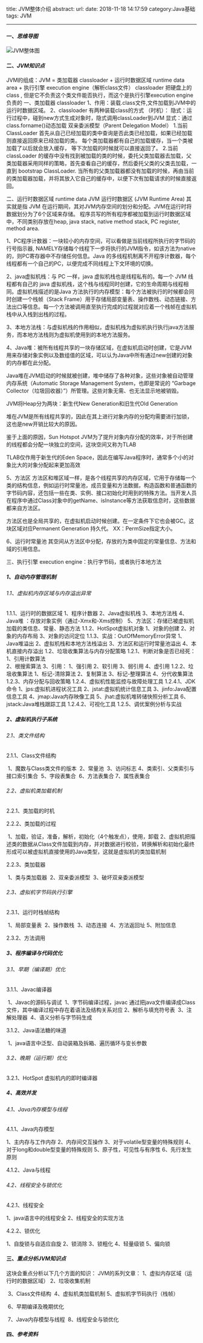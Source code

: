 

title: JVM整体介绍
abstract: 
url: 
date: 2018-11-18 14:17:59
category:Java基础
tags: JVM

---

#### 一、*思维导图*

![JVM整体图](https://note-img1.oss-cn-shenzhen.aliyuncs.com/img/JVM.xmind.png)

#### 二、*JVM知识点*
JVM的组成：JVM = 类加载器 classloader  + 运行时数据区域 runtime data area + 执行引擎 execution engine（解析class文件）
classloader 把硬盘上的class , 但是它不负责这个类文件能否执行，而这个是执行引擎execution engine 负责的
一、类加载器 classloader
	1、作用：装载.class文件,文件加载到JVM中的运行时数据区域。
	2、classloader 有两种装载class的方式 （时机）：
		隐式：运行过程中，碰到new方式生成对象时，隐式调用classLoader到JVM
		显式：通过class.forname()动态加载
	双亲委派模型（Parent Delegation Model）
		1.当前 ClassLoader 首先从自己已经加载的类中查询是否此类已经加载，如果已经加载则直接返回原来已经加载的类。
		每个类加载器都有自己的加载缓存，当一个类被加载了以后就会放入缓存，
		等下次加载的时候就可以直接返回了。
		2.当前 classLoader 的缓存中没有找到被加载的类的时候，委托父类加载器去加载，父类加载器采用同样的策略，首先查看自己的缓存，然后委托父类的父类去加载，一直到 bootstrap ClassLoader.
		当所有的父类加载器都没有加载的时候，再由当前的类加载器加载，并将其放入它自己的缓存中，以便下次有加载请求的时候直接返回。

二、运行时数据区域 runtime data
	JVM 运行时数据区 (JVM Runtime Area) 其实就是指 JVM 在运行期间，其对JVM内存空间的划分和分配。JVM在运行时将数据划分为了6个区域来存储。
	程序员写的所有程序都被加载到运行时数据区域中，不同类别存放在heap, java stack, native method stack, PC register, method area.

1、PC程序计数器：一块较小的内存空间，可以看做是当前线程所执行的字节码的行号指示器, NAMELY存储每个线程下一步将执行的JVM指令，如该方法为native的，则PC寄存器中不存储任何信息。Java 的多线程机制离不开程序计数器，每个线程都有一个自己的PC，以便完成不同线程上下文环境的切换。

2、java虚拟机栈：与 PC 一样，java 虚拟机栈也是线程私有的。每一个 JVM 线程都有自己的 java 虚拟机栈，这个栈与线程同时创建，它的生命周期与线程相同。虚拟机栈描述的是Java 方法执行的内存模型：每个方法被执行的时候都会同时创建一个栈帧（Stack Frame）用于存储局部变量表、操作数栈、动态链接、方法出口等信息。每一个方法被调用直至执行完成的过程就对应着一个栈帧在虚拟机栈中从入栈到出栈的过程。

3、本地方法栈：与虚拟机栈的作用相似，虚拟机栈为虚拟机执行执行java方法服务，而本地方法栈则为虚拟机使用到的本地方法服务。

4、Java堆：被所有线程共享的一块存储区域，在虚拟机启动时创建，它是JVM用来存储对象实例以及数组值的区域，可以认为Java中所有通过new创建的对象的内存都在此分配。

Java堆在JVM启动的时候就被创建，堆中储存了各种对象，这些对象被自动管理内存系统（Automatic Storage Management System，也即是常说的 “Garbage Collector（垃圾回收器）”）所管理。这些对象无需、也无法显示地被销毁。

JVM将Heap分为两块：新生代New Generation和旧生代Old Generation

堆在JVM是所有线程共享的，因此在其上进行对象内存的分配均需要进行加锁，这也是new开销比较大的原因。

鉴于上面的原因，Sun Hotspot JVM为了提升对象内存分配的效率，对于所创建的线程都会分配一块独立的空间，这块空间又称为TLAB

TLAB仅作用于新生代的Eden Space，因此在编写Java程序时，通常多个小的对象比大的对象分配起来更加高效

5、方法区
方法区和堆区域一样，是各个线程共享的内存区域，它用于存储每一个类的结构信息，例如运行时常量池，成员变量和方法数据，构造函数和普通函数的字节码内容，还包括一些在类、实例、接口初始化时用到的特殊方法。当开发人员在程序中通过Class对象中的getName、isInstance等方法获取信息时，这些数据都来自方法区。

方法区也是全局共享的，在虚拟机启动时候创建。在一定条件下它也会被GC。这块区域对应Permanent Generation 持久代。 XX：PermSize指定大小。

6、运行时常量池
其空间从方法区中分配，存放的为类中固定的常量信息、方法和域的引用信息。


三、执行引擎 execution engine：执行字节码，或者执行本地方法


##### 1、自动内存管理机制
###### 1.1、虚拟机内存区域与内存溢出异常
1.1.1、运行时的数据区域
		 1、程序计数器
		 2、Java虚拟机栈
		 3、本地方法栈
		 4、Java堆 ：存放对象实例（通过-Xmx和-Xms控制）
		 5、方法区：存储已被虚拟机加载的类信息、常量、静态方法
1.1.2、HotSpot虚拟机对象
		1、对象的创建
		2、对象的内存布局
		3、对象的访问定位
1.1.3、实战：OutOfMemoryError异常
		 1、Java堆溢出
		 2、虚拟机栈和本地方法栈溢出
		 3、方法区和运行时常量池溢出
		 4、本机直接内存溢出
1.2、垃圾收集算法与内存分配策略
1.2.1、判断对象是否已经死：
		1、引用计数算法	
		2、根搜索算法
		3、引用：
			 1、强引用
			 2、软引用
			 3、弱引用
			 4、虚引用
1.2.2、垃圾收集算法
		 1、标记-清除算法
		 2、复制算法
		 3、标记-整理算法
		 4、分代收集算法
1.2.3、内存分配与回收策略
1.2.4、虚拟机性能监控与故障处理工具
1.2.4.1、JDK命令
		1、jps:虚拟机进程状况工具
		2、jstat:虚拟机统计信息工具
		3、jinfo:Java配置信息工具
		4、jmap:Java内存映像工具
		5、jhat:虚拟机堆转储快照分析工具
		6、jstack:Java堆栈跟踪工具
1.2.4.2、可视化工具
1.2.5、调优案例分析与实战



##### 2、虚拟机执行子系统
###### 2.1、类文件结构	
2.1.1、Class文件结构

​	1、魔数与Class类文件的版本
​	2、常量池
​	3、访问标志
​	4、类索引、父类索引与接口索引集合
​	5、字段表集合
​	6、方法表集合
​	7、属性表集合

###### 2.2、虚拟机类加载机制
2.2.1、类加载的时机

2.2.2、类加载的过程

​	1、加载，验证，准备，解析，初始化（4个触发点），使用，卸载
​	2、虚拟机把描述类的数据从Class文件加载到内存，并对数据进行校验，转换解析和初始化最终形成可以被虚拟机直接使用的Java类型，这就是虚拟机的类加载机制

2.2.3、类加载器

​	 1、类与类加载器
​	 2、双亲委派模型
​	 3、破坏双亲委派模型

###### 2.3、虚拟机字节码执行引擎
2.3.1、运行时栈帧结构

​	 1、局部变量表
​	 2、操作数栈
​	 3、动态连接
​	 4、方法返回址
​	 5、附加信息

2.3.2、方法调用

##### 3、程序编译与代码优化
###### 3.1、早期（编译期）优化
3.1.1、Javac编译器

​	 1、Javac的源码与调试
​		 1、字节码编译过程，javac 通过把java文件编译成Class文件，其中编译过程中存在着语法及结构关系对应
​	 2、解析与填充符号表
​	 3、注解处理器
​	 4、语义分析与字节码生成

3.1.2、Java语法糖的味道

​	1、java语言中泛型、自动装箱及拆箱、遍历循环与变长参数

###### 3.2、晚期（运行期）优化
3.2.1、HotSpot 虚拟机内的即时编译器




##### 4、高效并发
###### 4.1、Java内存模型与线程
4.1.1、Java内存模型

1、主内存与工作内存
2、内存间交互操作
3、对于volatile型变量的特殊规则
4、对于long和double型变量的特殊规则
5、原子性，可见性与有序性
6、先行发生原则

4.1.2、Java与线程

###### 4.2、线程安全与锁优化
4.2.1、线程安全

 1、java语言中的线程安全
 2、线程安全的实现方法

4.2.2、锁优化

1、自旋锁与自适应自旋
2、锁消除
3、锁粗化
4、轻量级锁
5、偏向锁



#### 三、*重点分析JVM知识点*
这块会重点分析以下几个方面的知识：
	JVM的系列文章：
	1、虚拟内存区域（运行时的数据区域）
	2、垃圾收集机制

​	3、Class文件结构
​    4、虚拟机类加载机制
​	5、虚拟机字节码执行（栈帧）

​	6、早期编译及晚期优化

​	7、Java内存模型与线程
​	8、线程安全与锁优化

#### 四、*参考资料*